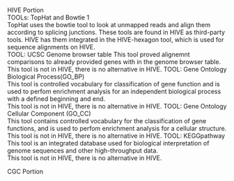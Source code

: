 HIVE Portion    
TOOLs: TopHat and Bowtie 1    
    TopHat uses the bowtie tool to look at unmapped reads and align them according to splicing junctions.
    These tools are found in HIVE as third-party tools. HIVE has them integrated in the HIVE-hexagon tool, which is used for sequence alignments on HIVE.    
TOOL: UCSC Genome browser table
    This tool proved alignemnt comparisons to already provided genes with in the genome browser table.
   This tool is not in HIVE, there is no alternative in HIVE.
TOOL: Gene Ontology Biological Process(GO_BP)   
    This tool is controlled vocabulary for classification of gene function and is used to perfom enrichment analysis for an independent biological process with a defined beginning and end.    
    This tool is not in HIVE, there is no alternative in HIVE.
TOOL: Gene Ontology Cellular Component (GO_CC)    
    This tool contains controlled vocabulary for the classification of gene functions, and is used to perfom enrichment analysis for a cellular structure.    
    This tool is not in HIVE, there is no alternative in HIVE.
TOOL: KEGGpathway   
    This tool is an integrated database used for biological interpretation of genome sequences and other high-throughput data.    
    This tool is not in HIVE, there is no alternative in HIVE.
    
    
    
CGC Portion
